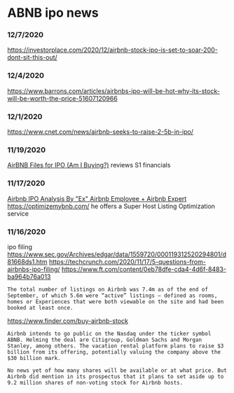
# ABNB ipo news

### 12/7/2020
https://investorplace.com/2020/12/airbnb-stock-ipo-is-set-to-soar-200-dont-sit-this-out/

### 12/4/2020
https://www.barrons.com/articles/airbnbs-ipo-will-be-hot-why-its-stock-will-be-worth-the-price-51607120966

### 12/1/2020
https://www.cnet.com/news/airbnb-seeks-to-raise-2-5b-in-ipo/

### 11/19/2020
[AirBNB Files for IPO (Am I Buying?)](https://www.youtube.com/watch?v=OdgWGzLYQJw)
reviews S1 financials


### 11/17/2020
[Airbnb IPO Analysis By "Ex" Airbnb Employee + Airbnb Expert](https://www.youtube.com/watch?v=Z0AF8BsJlpA)
https://optimizemybnb.com/
he offers a Super Host Listing Optimization service


### 11/16/2020
ipo filing
https://www.sec.gov/Archives/edgar/data/1559720/000119312520294801/d81668ds1.htm
https://techcrunch.com/2020/11/17/5-questions-from-airbnbs-ipo-filing/
https://www.ft.com/content/0eb78dfe-cda4-4d6f-8483-ba964b76a013
```
The total number of listings on Airbnb was 7.4m as of the end of September, of which 5.6m were “active” listings — defined as rooms, homes or Experiences that were both viewable on the site and had been booked at least once. 
```
https://www.finder.com/buy-airbnb-stock
```
Airbnb intends to go public on the Nasdaq under the ticker symbol ABNB. Helming the deal are Citigroup, Goldman Sachs and Morgan Stanley, among others. The vacation rental platform plans to raise $3 billion from its offering, potentially valuing the company above the $30 billion mark.

No news yet of how many shares will be available or at what price. But Airbnb did mention in its prospectus that it plans to set aside up to 9.2 million shares of non-voting stock for Airbnb hosts.
```
